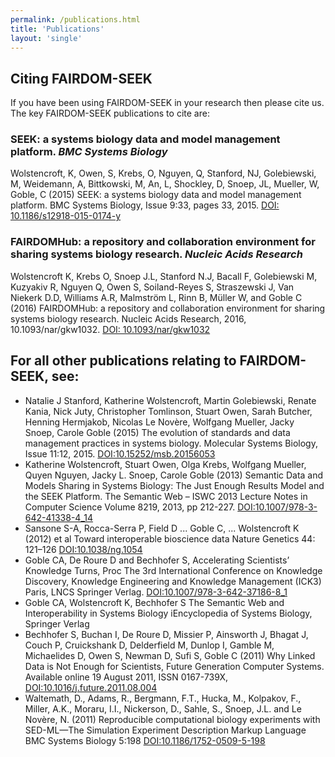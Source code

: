 ```yaml
---
permalink: /publications.html
title: 'Publications'
layout: 'single'
---
```


## Citing FAIRDOM-SEEK

If you have been using FAIRDOM-SEEK in your research then please cite us. The key FAIRDOM-SEEK publications to cite are:

### SEEK: a systems biology data and model management platform. _BMC Systems Biology_

Wolstencroft, K, Owen, S, Krebs, O, Nguyen, Q, Stanford, NJ, Golebiewski, M, Weidemann, A, Bittkowski, M, An, L, Shockley, D, Snoep, JL, Mueller, W, Goble, C (2015) 
SEEK: a systems biology data and model management platform. BMC Systems Biology, Issue 9:33, pages 33, 2015. 
[DOI: 10.1186/s12918-015-0174-y](https://dx.doi.org/10.1186/s12918-015-0174-y)


### FAIRDOMHub: a repository and collaboration environment for sharing systems biology research. _Nucleic Acids Research_

Wolstencroft K, Krebs O, Snoep J.L, Stanford N.J, Bacall F, Golebiewski M, Kuzyakiv R, Nguyen Q, Owen S, Soiland-Reyes S, Straszewski J, Van Niekerk D.D, Williams A.R, 
Malmström L, Rinn B, Müller W, and Goble C (2016) FAIRDOMHub: a repository and collaboration environment for sharing systems biology research. Nucleic Acids Research, 2016, 10.1093/nar/gkw1032.
  [DOI: 10.1093/nar/gkw1032](https://dx.doi.org/10.1093/nar/gkw1032)


## For all other publications relating to FAIRDOM-SEEK, see:



* Natalie J Stanford, Katherine Wolstencroft, Martin Golebiewski, Renate Kania, Nick Juty, Christopher Tomlinson, Stuart Owen, Sarah Butcher, 
Henning Hermjakob, Nicolas Le Novère, Wolfgang Mueller, Jacky Snoep, Carole Goble (2015) 
The evolution of standards and data management practices in systems biology. Molecular Systems Biology, Issue 11:12, 2015. [DOI:10.15252/msb.20156053](https://dx.doi.org/10.15252/msb.20156053)
* Katherine Wolstencroft, Stuart Owen, Olga Krebs, Wolfgang Mueller, Quyen Nguyen, Jacky L. Snoep, Carole Goble (2013) Semantic Data and Models Sharing in 
Systems Biology: The Just Enough Results Model and the SEEK Platform. The Semantic Web – ISWC 2013 Lecture Notes in Computer Science Volume 8219, 2013, 
pp 212-227. [DOI:10.1007/978-3-642-41338-4_14](https://dx.doi.org/10.1007/978-3-642-41338-4_14)
* Sansone S-A, Rocca-Serra P, Field D ... Goble C, ... Wolstencroft K (2012) et al Toward interoperable bioscience data Nature Genetics 44: 121–126 [DOI:10.1038/ng.1054](https://dx.doi.org/10.1038/ng.1054)
* Goble CA, De Roure D and Bechhofer S, Accelerating Scientists’ Knowledge Turns, 
Proc The 3rd International Conference on Knowledge Discovery, Knowledge Engineering and Knowledge Management (ICK3) 
Paris, LNCS Springer Verlag. [DOI:10.1007/978-3-642-37186-8_1](https://dx.doi.org/10.1007/978-3-642-37186-8_1)
* Goble CA, Wolstencroft K, Bechhofer S The Semantic Web and Interoperability in Systems Biology iEncyclopedia of Systems Biology, Springer Verlag
* Bechhofer S, Buchan I, De Roure D, Missier P, Ainsworth J, Bhagat J, Couch P, Cruickshank D, Delderfield M, Dunlop I, Gamble M, Michaelides D, 
Owen S, Newman D, Sufi S, Goble C (2011) Why Linked Data is Not Enough for Scientists, Future Generation Computer Systems. 
Available online 19 August 2011, ISSN 0167-739X, [DOI:10.1016/j.future.2011.08.004](https://dx.doi.org/10.1016/j.future.2011.08.004)
* Waltemath, D., Adams, R., Bergmann, F.T., Hucka, M., Kolpakov, F., Miller, A.K., Moraru, I.I., Nickerson, D., Sahle, S., Snoep, J.L. and Le Novère, N. 
(2011) Reproducible computational biology experiments with 
SED-ML—The Simulation Experiment Description Markup Language BMC Systems Biology 5:198 [DOI:10.1186/1752-0509-5-198](https://dx.doi.org/10.1186/1752-0509-5-198)

